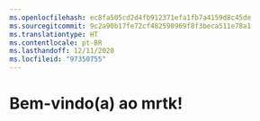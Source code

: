 ```yaml
---
ms.openlocfilehash: ec8fa505cd2d4fb912371efa1fb7a4159d8c45de
ms.sourcegitcommit: 9c2a90b17fe72cf482598969f8f3beca511e78a1
ms.translationtype: HT
ms.contentlocale: pt-BR
ms.lasthandoff: 12/11/2020
ms.locfileid: "97350755"
---
```

# <a name="welcome-to-mrtk"></a>Bem-vindo(a) ao mrtk!